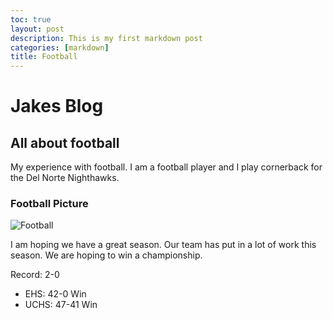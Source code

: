 ```yaml
---
toc: true 
layout: post
description: This is my first markdown post
categories: [markdown]
title: Football
---
```

# Jakes Blog
## All about football
My experience with football. I am a football player and I play cornerback for the Del Norte Nighthawks.
### Football Picture
![Football]({{site.baseurl}}/images/FootballForComputerSci.jpeg)

I am hoping we have a great season. Our team has put in a lot of work this season. We are hoping to win a championship. 

Record: 2-0
- EHS: 42-0 Win
- UCHS: 47-41 Win